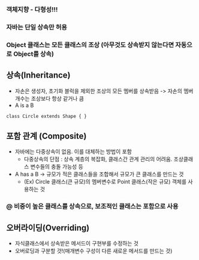 ### 객체지향 - 다형성!!!
### 자바는 단일 상속만 허용
### Object 클래스는 모든 클래스의 조상 (아무것도 상속받지 않는다면 자동으로 Object를 상속)

## 상속(Inheritance)
  * 자손은 생성자, 초기화 블럭을 제외한 조상의 모든 멤버를 상속받음 -> 자손의 멤버개수는 조상보다 항상 같거나 큼
  * A is a B
  ``` 
  class Circle extends Shape { }
  ```
 
## 포함 관계 (Composite)
  * 자바에는 다중상속이 없음. 이를 대체하는 방법이 포함
    - 다중상속의 단점 : 상속 계층의 복잡화, 클래스간 관계 관리의 어려움. 조상클래스 변수들의 충돌 가능성 등
  * A has a B -> 규모가 적은 클래스들을 조합해서 규모가 큰 클래스를 만드는 것
    - (Ex) Circle 클래스(큰 규모)의 멤버변수로 Point 클래스(작은 규모) 객체를 사용하는 것

### @ 비중이 높은 클래스를 상속으로, 보조적인 클래스는 포함으로 사용

## 오버라이딩(Overriding)
  * 자식클래스에서 상속받은 메서드이 구현부를 수정하는 것
  * 오버로딩과 구분할 것!(매개변수 구성이 다른 새로운 메서드를 만드는 것)
